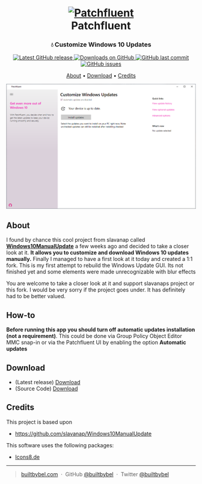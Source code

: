 
<h1 align="center">
  <br>
  <a href="http://www.builtbybel.com"><img src="https://github.com/builtbybel/patchlady/blob/master/src/Patchfluent/patchfluent.ico" alt="Patchfluent" width="64"></a>
  <br>
  Patchfluent
  <br>
</h1>

<h3 align="center">💧 Customize Windows 10 Updates</h3>

<p align="center">
<a href="https://github.com/builtbybel/patchlady/releases/latest" target="_blank">
<img alt="Latest GitHub release" src="https://img.shields.io/github/release/builtbybel/patchfluent.svg?style=flat-square" />
</a>
	
<a href="https://github.com/builtbybel/patchlady/releases" target="_blank">
<img alt="Downloads on GitHub" src="https://img.shields.io/github/downloads/builtbybel/patchfluent/total.svg?style=flat-square" />
</a>

<a href="https://github.com/builtbybel/patchlady/commits/master">
<img src="https://img.shields.io/github/last-commit/builtbybel/patchfluent.svg?style=flat-square&logo=github&logoColor=white"
alt="GitHub last commit">
<a href="https://github.com/builtbybel/patchlady/issues">
<img src="https://img.shields.io/github/issues-raw/builtbybel/patchfluent.svg?style=flat-square&logo=github&logoColor=white"
alt="GitHub issues">   
  
</p>

<p align="center">
  <a href="#about">About</a> •
  <a href="#download">Download</a> •
  <a href="#-how-to>How-to</a> •
  <a href="#credits">Credits</a>
</p>

![screenshot](https://github.com/builtbybel/patchfluent/blob/master/assets/patchfluent.png)

## About

I found by chance this cool project from slavanap called **[Windows10ManualUpdate](https://github.com/slavanap/Windows10ManualUpdate)** a few weeks ago and decided to take a closer look at it. **It allows you to customize and download Windows 10 updates manually.** Finally I managed to have a first look at it today and created a 1:1 fork. 
This is my first attempt to rebuild the Windows Update GUI. Its not finished yet and some elements were made unrecognizable with blur effects
 
You are welcome to take a closer look at it and support slavanaps project or this fork. I would be very sorry if the project goes under. It has definitely had to be better valued.

## How-to

**Before running this app you should turn off automatic updates installation (not a requirement)**. This could be done via Group Policy Object Editor MMC snap-in or via the Patchfluent UI by enabling the option **Automatic updates**


## Download

- (Latest release) [Download](https://github.com/builtbybel/patchfluent/releases)
- (Source Code) [Download](https://github.com/builtbybel/patchfluent/tree/master/src) 


## Credits

This project is based upon 

- https://github.com/slavanap/Windows10ManualUpdate

This software uses the following packages:

- [Icons8.de](https://icons8.de/)

---

> [builtbybel.com](https://www.builtbybel.com) &nbsp;&middot;&nbsp;
> GitHub [@builtbybel](https://github.com/builtbybel) &nbsp;&middot;&nbsp;
> Twitter [@builtbybel](https://twitter.com/builtbybel)
